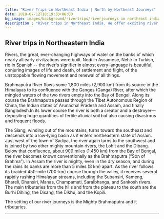 ```yaml
---
title: "River Trips in Northeast India | North by Northeast Journeys"
date: 2018-07-12T18:19:33+06:00
bg_image: images/background/rivertrips/riverjourneys in northeast india.jpg
description : "River trips in Northeast India. We offer exciting river journeys for the novice to the avid."
---
```


## River trips in Northeastern India

Rivers, the great, ever-changing highways of water on the banks of which nearly all early civilizations were built. Nodi in Assamese, Nehir in Turkish, rio in Spanish -- the river's signifier in almost every language is beautiful, conjuring images of life and death, of settlement and flight, of the unstoppable flowing movement and renewal of all things. 

Brahmaputra River flows some 1,800 miles (2,900 km) from its source in the Himalayas to its confluence with the Ganges (Ganga) River, after which the mingled waters of the two rivers empty into the Bay of Bengal. Along its course the Brahmaputra passes through the Tibet Autonomous Region of China, the Indian states of Arunachal Pradesh and Assam, and finally Bangladesh.In its lower course the river is both a creator and a destroyer—depositing huge quantities of fertile alluvial soil but also causing disastrous and frequent floods.

The Siang, winding out of the mountains, turns toward the southeast and descends into a low-lying basin as it enters northeastern state of Assam. Just west of the town of Sadiya, the river again turns to the southwest and is joined by two other mighty mountain rivers, the Lohit and the Dibang. Below that confluence, about 900 miles (1,450 km) from the Bay of Bengal, the river becomes known conventionally as the Brahmaputra (“Son of Brahma”). In Assam the river is mighty, even in the dry season, and during the rains its banks are more than 5 miles (8 km) apart. As the river follows its braided 450-mile (700-km) course through the valley, it receives several rapidly rushing Himalayan streams, including the Subansiri, Kameng, Bhareli, Dhansiri, Manas, Champamati, Saralbhanga, and Sankosh rivers. The main tributaries from the hills and from the plateau to the south are the Burhi Dihing, the Disang, the Dikhu, and the Kopili.

The setting of our river journeys is the Mighty Brahmaputra and it tributaries.


---